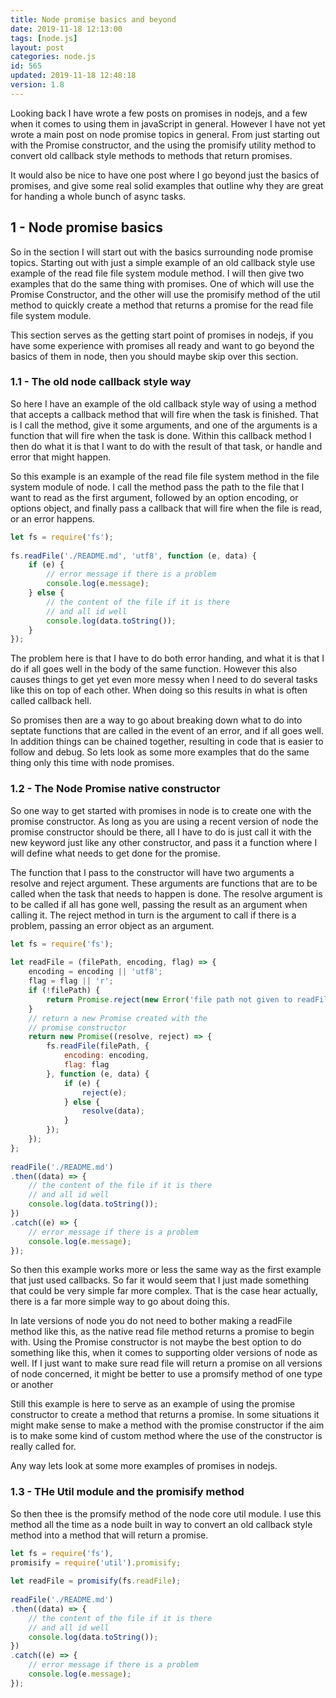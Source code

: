 ```yaml
---
title: Node promise basics and beyond
date: 2019-11-18 12:13:00
tags: [node.js]
layout: post
categories: node.js
id: 565
updated: 2019-11-18 12:48:18
version: 1.8
---
```


Looking back I have wrote a few posts on promises in nodejs, and a few when it comes to using them in javaScript in general. However I have not yet wrote a main post on node promise topics in general. From just starting out with the Promise constructor, and the using the promisify utility method to convert old callback style methods to methods that return promises.

It would also be nice to have one post where I go beyond just the basics of promises, and give some real solid examples that outline why they are great for handing a whole bunch of async tasks.

<!-- more -->

## 1 - Node promise basics

So in the section I will start out with the basics surrounding node promise topics. Starting out with just a simple example of an old callback style use example of the read file file system module method. I will then give two examples that do the same thing with promises. One of which will use the Promise Constructor, and the other will use the promisify method of the util method to quickly create a method that returns a promise for the read file file system module.

This section serves as the getting start point of promises in nodejs, if you have some experience with promises all ready and want to go beyond the basics of them in node, then you should maybe skip over this section.

### 1.1 - The old node callback style way

So here I have an example of the old callback style way of using a method that accepts a callback method that will fire when the task is finished. That is I call the method, give it some arguments, and one of the arguments is a function that will fire when the task is done. Within this callback method I then do what it is that I want to do with the result of that task, or handle and error that might happen.

So this example is an example of the read file file system method in the file system module of node. I call the method pass the path to the file that I want to read as the first argument, followed by an option encoding, or options object, and finally pass a callback that will fire when the file is read, or an error happens.

```js
let fs = require('fs');
 
fs.readFile('./README.md', 'utf8', function (e, data) {
    if (e) {
        // error message if there is a problem
        console.log(e.message);
    } else {
        // the content of the file if it is there
        // and all id well
        console.log(data.toString());
    }
});
```

The problem here is that I have to do both error handing, and what it is that I do if all goes well in the body of the same function. However this also causes things to get yet even more messy when I need to do several tasks like this on top of each other. When doing so this results in what is often called callback hell.

So promises then are a way to go about breaking down what to do into septate functions that are called in the event of an error, and if all goes well. In addition things can be chained together, resulting in code that is easier to follow and debug. So lets look as some more examples that do the same thing only this time with node promises.

### 1.2 - The Node Promise native constructor

So one way to get started with promises in node is to create one with the promise constructor. As long as you are using a recent version of node the promise constructor should be there, all I have to do is just call it with the new keyword just like any other constructor, and pass it a function where I will define what needs to get done for the promise.

The function that I pass to the constructor will have two arguments a resolve and reject argument. These arguments are functions that are to be called when the task that needs to happen is done. The resolve argument is to be called if all has gone well, passing the result as an argument when calling it. The reject method in turn is the argument to call if there is a problem, passing an error object as an argument.

```js
let fs = require('fs');
 
let readFile = (filePath, encoding, flag) => {
    encoding = encoding || 'utf8';
    flag = flag || 'r';
    if (!filePath) {
        return Promise.reject(new Error('file path not given to readFile method.'))
    }
    // return a new Promise created with the
    // promise constructor
    return new Promise((resolve, reject) => {
        fs.readFile(filePath, {
            encoding: encoding,
            flag: flag
        }, function (e, data) {
            if (e) {
                reject(e);
            } else {
                resolve(data);
            }
        });
    });
};
 
readFile('./README.md')
.then((data) => {
    // the content of the file if it is there
    // and all id well
    console.log(data.toString());
})
.catch((e) => {
    // error message if there is a problem
    console.log(e.message);
});

```

So then this example works more or less the same way as the first example that just used callbacks. So far it would seem that I just made something that could be very simple far more complex. That is the case hear actually, there is a far more simple way to go about doing this.

In late versions of node you do not need to bother making a readFile method like this, as the native read file method returns a promise to begin with. Using the Promise constructor is not maybe the best option to do something like this, when it comes to supporting older versions of node as well. If I just want to make sure read file will return a promise on all versions of node concerned, it might be better to use a promsify method of one type or another

Still this example is here to serve as an example of using the promise constructor to create a method that returns a promise. In some situations it might make sense to make a method with the promise constructor if the aim is to make some kind of custom method where the use of the constructor is really called for.

Any way lets look at some more examples of promises in nodejs.

### 1.3 - THe Util module and the promisify method

So then thee is the promsify method of the node core util module. I use this method all the time as a node built in way to convert an old callback style method into a method that will return a promise.

```js
let fs = require('fs'),
promisify = require('util').promisify;
 
let readFile = promisify(fs.readFile);
 
readFile('./README.md')
.then((data) => {
    // the content of the file if it is there
    // and all id well
    console.log(data.toString());
})
.catch((e) => {
    // error message if there is a problem
    console.log(e.message);
});
```